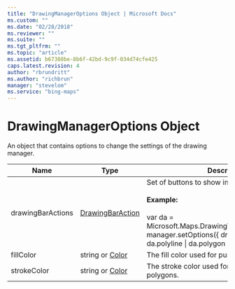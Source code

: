 ```yaml
---
title: "DrawingManagerOptions Object | Microsoft Docs"
ms.custom: ""
ms.date: "02/28/2018"
ms.reviewer: ""
ms.suite: ""
ms.tgt_pltfrm: ""
ms.topic: "article"
ms.assetid: b67388be-8b6f-42bd-9c9f-034d74cfe425
caps.latest.revision: 4
author: "rbrundritt"
ms.author: "richbrun"
manager: "stevelom"
ms.service: "bing-maps"
---
```


# DrawingManagerOptions Object

An object that contains options to change the settings of the drawing manager.

| Name   | Type            | Description                                       |
|--------|-----------------|---------------------------------------------------|
| drawingBarActions | [DrawingBarAction](drawingbaraction-enumeration.md) | Set of buttons to show in the drawing bar.<br/><br/> **Example:**<br/><br/>var da = Microsoft.Maps.DrawingTools.DrawingBarAction;<br/>manager.setOptions({ drawingBarActions: da.polyline &#124; da.polygon &#124; da.erase  }); |
| fillColor   | string or [Color](../../map-control-api/color-class.md) | The fill color used for pushpins and polygons.    |
| strokeColor | string or [Color](../../map-control-api/color-class.md) | The stroke color used for polylines and polygons. |
